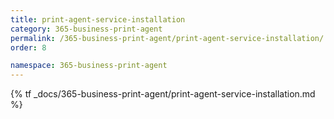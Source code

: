 ```yaml
---
title: print-agent-service-installation
category: 365-business-print-agent
permalink: /365-business-print-agent/print-agent-service-installation/
order: 8

namespace: 365-business-print-agent
---
```


{% tf _docs/365-business-print-agent/print-agent-service-installation.md %}